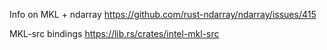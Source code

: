 Info on MKL + ndarray
https://github.com/rust-ndarray/ndarray/issues/415

MKL-src bindings
https://lib.rs/crates/intel-mkl-src
